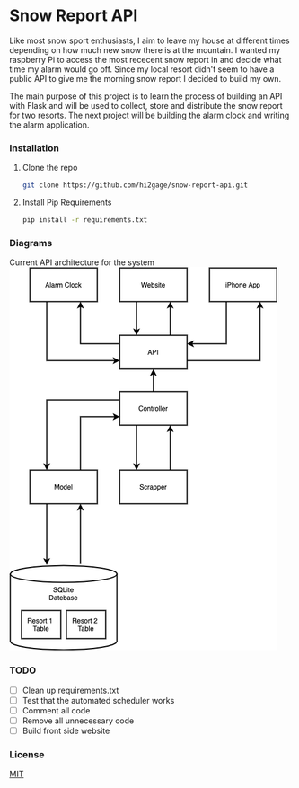 # Snow Report API

Like most snow sport enthusiasts, I aim to leave my house at different times depending on how much new snow there is at the mountain.
I wanted my raspberry Pi to access the most rececent snow report in and decide what time my alarm would go off. Since my local resort didn't seem to have a public API to give me the morning snow report I decided to build my own.

The main purpose of this project is to learn the process of building an API with Flask and will be used to collect, store and distribute the snow report for two resorts. The next project will be building the alarm clock and writing the alarm application. 

### Installation

1. Clone the repo
   ```bash
   git clone https://github.com/hi2gage/snow-report-api.git
   ```
2. Install Pip Requirements
   ```bash
   pip install -r requirements.txt
   ```

### Diagrams
Current API architecture for the system
![alt text](https://github.com/hi2gage/snow-report-api/blob/main/diagrams/main-layout.png)


### TODO
- [ ] Clean up requirements.txt
- [ ] Test that the automated scheduler works
- [ ] Comment all code
- [ ] Remove all unnecessary code
- [ ] Build front side website

### License
[MIT](https://choosealicense.com/licenses/mit/)


